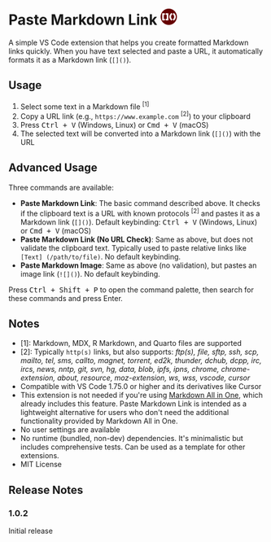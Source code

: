 # Paste Markdown Link <img width="32" src="icon.png">

A simple VS Code extension that helps you create formatted Markdown links quickly. When you have text selected and paste a URL, it automatically formats it as a Markdown link (`[]()`).

## Usage

1. Select some text in a Markdown file <sup>[1]</sup>
2. Copy a URL link (e.g., `https://www.example.com` <sup>[2]</sup>) to your clipboard
3. Press <kbd>Ctrl + V</kbd> (Windows, Linux) or <kbd>Cmd + V</kbd> (macOS)
4. The selected text will be converted into a Markdown link (`[]()`) with the URL

## Advanced Usage

Three commands are available:

- **Paste Markdown Link**: The basic command described above. It checks if the clipboard text is a URL with known protocols <sup>[2]</sup> and pastes it as a Markdown link (`[]()`). Default keybinding: <kbd>Ctrl + V</kbd> (Windows, Linux) or <kbd>Cmd + V</kbd> (macOS)
- **Paste Markdown Link (No URL Check)**: Same as above, but does not validate the clipboard text. Typically used to paste relative links like `[Text] (/path/to/file)`. No default keybinding.
- **Paste Markdown Image**: Same as above (no validation), but pastes an image link (`![]()`). No default keybinding.

Press <kbd>Ctrl + Shift + P</kbd> to open the command palette, then search for these commands and press Enter.

## Notes

- [1]: Markdown, MDX, R Markdown, and Quarto files are supported
- [2]: Typically `http(s)` links, but also supports: _ftp(s), file, sftp, ssh, scp, mailto, tel, sms, callto, magnet, torrent, ed2k, thunder, dchub, dcpp, irc, ircs, news, nntp, git, svn, hg, data, blob, ipfs, ipns, chrome, chrome-extension, about, resource, moz-extension, ws, wss, vscode, cursor_
- Compatible with VS Code 1.75.0 or higher and its derivatives like Cursor
- This extension is not needed if you're using [Markdown All in One](https://marketplace.visualstudio.com/items?itemName=yzhang.markdown-all-in-one), which already includes this feature. Paste Markdown Link is intended as a lightweight alternative for users who don't need the additional functionality provided by Markdown All in One.
- No user settings are available
- No runtime (bundled, non-dev) dependencies. It's minimalistic but includes comprehensive tests. Can be used as a template for other extensions.
- MIT License

## Release Notes

### 1.0.2

Initial release
